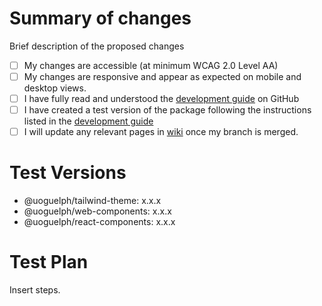 # Summary of changes
Brief description of the proposed changes

- [ ] My changes are accessible (at minimum WCAG 2.0 Level AA)
- [ ] My changes are responsive and appear as expected on mobile and desktop views.
- [ ] I have fully read and understood the [development guide](https://github.com/ccswbs/uofg-components/wiki/Development-Guide) on GitHub
- [ ] I have created a test version of the package following the instructions listed in the [development guide](https://github.com/ccswbs/web-components/wiki/Development-Guide#publishing-to-npm)
- [ ] I will update any relevant pages in [wiki](https://github.com/ccswbs/web-components/wiki) once my branch is merged.

# Test Versions
- @uoguelph/tailwind-theme: x.x.x
- @uoguelph/web-components: x.x.x
- @uoguelph/react-components: x.x.x

# Test Plan
Insert steps.